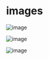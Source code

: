 # images

![image](https://github.com/liuhangyu/raw/master/images/fabric.png)

![image](https://github.com/liuhangyu/images/fabric.png)


![image](https://github.com/liuhangyu/images/tree/master/images/fabric.png)
